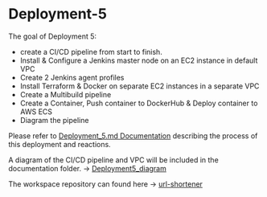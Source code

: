 # Deployment-5

The goal of Deployment 5:

 * create a CI/CD pipeline from start to finish.
 * Install & Configure a Jenkins master node on an EC2 instance in default VPC
 * Create 2 Jenkins agent profiles  
 * Install Terraform & Docker on separate EC2 instances in a separate VPC
 * Create a Multibuild pipeline
 * Create a Container, Push container to DockerHub & Deploy container to AWS ECS 
 * Diagram the pipeline


Please refer to [Deployment_5.md Documentation](https://github.com/SterlingMcKinley/KuraLabs/blob/main/Deployments/Deployment5/Documentation/Deployment_5.md) describing the process of this deployment and reactions.
      
A diagram of the CI/CD pipeline and VPC will be included in the documentation folder. -> [Deployment5_diagram](https://github.com/SterlingMcKinley/KuraLabs/blob/main/Deployments/Deployment5/Documentation/deployment5_diagram_drawio.png)
   
The workspace repository can found here -> [url-shortener](https://github.com/SterlingMcKinley/kuralabs_deployment_5.git) 


